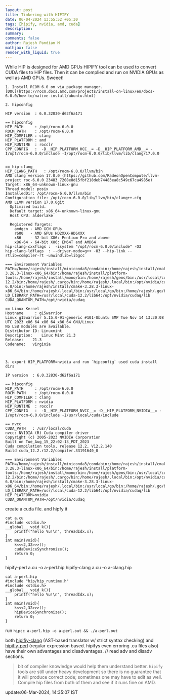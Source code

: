 ```yaml
---
layout: post
title: Tinkering with HIPIFY
date: 06-04-2024 13:55:52 +05:30
tags: [hipify, nvidia, amd, cuda]
description:
summary:
comments: false
author: Rajesh Pandian M
mathjax: false
render_with_liquid: true
---
```


While HIP is designed for AMD GPUs HIPIFY tool can be used to convert CUDA files to HIP files. 
Then it can be complied and run on NVIDIA GPUs as well as AMD GPUs. Sweeet! 

```
1. Install RCOM 6.0 on via package manager. 
[DOC](https://rocm.docs.amd.com/projects/install-on-linux/en/docs-6.0.0/how-to/native-install/ubuntu.html) 

2. hipconfig

HIP version  : 6.0.32830-d62f6a171

== hipconfig
HIP_PATH     : /opt/rocm-6.0.0
ROCM_PATH    : /opt/rocm-6.0.0
HIP_COMPILER : clang
HIP_PLATFORM : amd
HIP_RUNTIME  : rocclr
CPP_CONFIG   :  -D__HIP_PLATFORM_HCC__= -D__HIP_PLATFORM_AMD__= -I/opt/rocm-6.0.0/include -I/opt/rocm-6.0.0/lib/llvm/lib/clang/17.0.0
 

== hip-clang
HIP_CLANG_PATH   : /opt/rocm-6.0.0/llvm/bin
AMD clang version 17.0.0 (https://github.com/RadeonOpenCompute/llvm-project roc-6.0.0 23483 7208e8d15fbf218deb74483ea8c549c67ca4985e)
Target: x86_64-unknown-linux-gnu
Thread model: posix
InstalledDir: /opt/rocm-6.0.0/llvm/bin
Configuration file: /opt/rocm-6.0.0/lib/llvm/bin/clang++.cfg
AMD LLVM version 17.0.0git
  Optimized build.
  Default target: x86_64-unknown-linux-gnu
  Host CPU: alderlake

  Registered Targets:
    amdgcn - AMD GCN GPUs
    r600   - AMD GPUs HD2XXX-HD6XXX
    x86    - 32-bit X86: Pentium-Pro and above
    x86-64 - 64-bit X86: EM64T and AMD64
hip-clang-cxxflags :  -isystem "/opt/rocm-6.0.0/include" -O3
hip-clang-ldflags  : --driver-mode=g++ -O3 --hip-link --rtlib=compiler-rt -unwindlib=libgcc

=== Environment Variables
PATH=/home/rajesh/install/miniconda3/condabin:/home/rajesh/install/cmake-3.28.3-linux-x86_64/bin:/home/rajesh/install/platform-tools:/home/rajesh/install/mono/bin:/home/rajesh/gems/bin:/usr/local/cuda-12.2/bin:/home/rajesh/.cargo/bin:/home/rajesh/.local/bin:/opt/nvidia/cudaq/bin:/usr/local/sbin:/usr/local/bin:/usr/sbin:/usr/bin:/sbin:/bin:/usr/games:/usr/local/games:/snap/bin:/opt/rocm-6.0/bin:/home/rajesh/install/cmake-3.28.3-linux-x86_64/bin:/home/rajesh/.local/bin:/usr/local/go/bin:/home/rajesh/.go/bin
LD_LIBRARY_PATH=/usr/local/cuda-12.2/lib64:/opt/nvidia/cudaq/lib
CUDA_QUANTUM_PATH=/opt/nvidia/cudaq

== Linux Kernel
Hostname     : g15warrior
Linux g15warrior 5.15.0-91-generic #101-Ubuntu SMP Tue Nov 14 13:30:08 UTC 2023 x86_64 x86_64 x86_64 GNU/Linux
No LSB modules are available.
Distributor ID:	Linuxmint
Description:	Linux Mint 21.3
Release:	21.3
Codename:	virginia



3. export HIP_PLATFORM=nvidia and run `hipconfig` used cuda install dirs

IP version  : 6.0.32830-d62f6a171

== hipconfig
HIP_PATH     : /opt/rocm-6.0.0
ROCM_PATH    : /opt/rocm-6.0.0
HIP_COMPILER : clang
HIP_PLATFORM : nvidia
HIP_RUNTIME  : rocclr
CPP_CONFIG   :  -D__HIP_PLATFORM_NVCC__= -D__HIP_PLATFORM_NVIDIA__= -I/opt/rocm-6.0.0/include -I/usr/local/cuda/include

== nvcc
CUDA_PATH   : /usr/local/cuda
nvcc: NVIDIA (R) Cuda compiler driver
Copyright (c) 2005-2023 NVIDIA Corporation
Built on Tue_Aug_15_22:02:13_PDT_2023
Cuda compilation tools, release 12.2, V12.2.140
Build cuda_12.2.r12.2/compiler.33191640_0

=== Environment Variables
PATH=/home/rajesh/install/miniconda3/condabin:/home/rajesh/install/cmake-3.28.3-linux-x86_64/bin:/home/rajesh/install/platform-tools:/home/rajesh/install/mono/bin:/home/rajesh/gems/bin:/usr/local/cuda-12.2/bin:/home/rajesh/.cargo/bin:/home/rajesh/.local/bin:/opt/nvidia/cudaq/bin:/usr/local/sbin:/usr/local/bin:/usr/sbin:/usr/bin:/sbin:/bin:/usr/games:/usr/local/games:/snap/bin:/opt/rocm-6.0/bin:/home/rajesh/install/cmake-3.28.3-linux-x86_64/bin:/home/rajesh/.local/bin:/usr/local/go/bin:/home/rajesh/.go/bin
LD_LIBRARY_PATH=/usr/local/cuda-12.2/lib64:/opt/nvidia/cudaq/lib
HIP_PLATFORM=nvidia
CUDA_QUANTUM_PATH=/opt/nvidia/cudaq

```
create a cuda file. and hipfy it 
```
cat a.cu
#include <stdio.h>
__global__ void k(){
	printf("hello %u!\n", threadIdx.x);
}
int main(void){
	k<<<2,32>>>();
	cudaDeviceSynchronize();
	return 0;
}
```
hipify-perl a.cu -o  a-perl.hip
hipify-clang a.cu -o  a-clang.hip
 
```
cat a-perl.hip 
#include "hip/hip_runtime.h"
#include <stdio.h>
__global__ void k(){
	printf("hello %u!\n", threadIdx.x);
}
int main(void){
	k<<<2,32>>>();
	hipDeviceSynchronize();
	return 0;
}
```
run `hipcc a-perl.hip -o a-perl.out && ./a-perl.out`



both [hipifiy-clang](https://rocmdocs.amd.com/projects/HIPIFY/en/latest/hipify-clang.html) (AST-based translator w/ strict syntax checking) and [hipifiy-perl](https://rocmdocs.amd.com/projects/HIPIFY/en/latest/hipify-perl.html) (regular expression based. hipifys even erroring .cu files also) have their own advantages and disadvantages.  // read adv and disadv sections. 
> bit of compiler knowledge would help them understand better. `hipify` tools are still under heavy development so there is no guarantee that it will produce correct code; sometimes one may have to edit as well. Compile hip files from both of them and see if it runs fine on AMD.

update:06-Mar-2024, 14:35:07 IST
